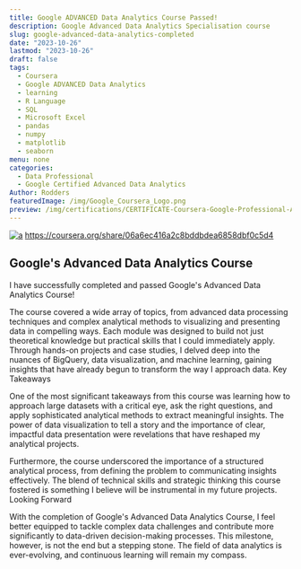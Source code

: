 ```yaml
---
title: Google ADVANCED Data Analytics Course Passed!
description: Google Advanced Data Analytics Specialisation course
slug: google-advanced-data-analytics-completed
date: "2023-10-26"
lastmod: "2023-10-26"
draft: false
tags:
  - Coursera
  - Google ADVANCED Data Analytics
  - learning
  - R Language
  - SQL
  - Microsoft Excel
  - pandas
  - numpy
  - matplotlib
  - seaborn
menu: none
categories: 
  - Data Professional
  - Google Certified Advanced Data Analytics
Author: Rodders
featuredImage: /img/Google_Coursera_Logo.png
preview: /img/certifications/CERTIFICATE-Coursera-Google-Professional-Advanced-Data-Analytics.png
---
```


[![a](/img/certifications/CERTIFICATE-Coursera-Google-Professional-Advanced-Data-Analytics.png)](https://coursera.org/share/06a6ec416a2c8bddbdea6858dbf0c5d4)
https://coursera.org/share/06a6ec416a2c8bddbdea6858dbf0c5d4

## Google's Advanced Data Analytics Course

I have successfully completed and passed Google's Advanced Data Analytics Course!

The course covered a wide array of topics, from advanced data processing techniques and complex analytical methods to visualizing and presenting data in compelling ways. Each module was designed to build not just theoretical knowledge but practical skills that I could immediately apply. Through hands-on projects and case studies, I delved deep into the nuances of BigQuery, data visualization, and machine learning, gaining insights that have already begun to transform the way I approach data.
Key Takeaways

One of the most significant takeaways from this course was learning how to approach large datasets with a critical eye, ask the right questions, and apply sophisticated analytical methods to extract meaningful insights. The power of data visualization to tell a story and the importance of clear, impactful data presentation were revelations that have reshaped my analytical projects.

Furthermore, the course underscored the importance of a structured analytical process, from defining the problem to communicating insights effectively. The blend of technical skills and strategic thinking this course fostered is something I believe will be instrumental in my future projects.
Looking Forward

With the completion of Google's Advanced Data Analytics Course, I feel better equipped to tackle complex data challenges and contribute more significantly to data-driven decision-making processes. This milestone, however, is not the end but a stepping stone. The field of data analytics is ever-evolving, and continuous learning will remain my compass.